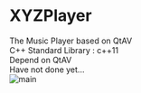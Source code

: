# XYZPlayer
The Music Player based on QtAV</br>
C++ Standard Library : c++11</br>
Depend on QtAV</br>
Have not done yet...</br>
![main](https://github.com/XChy/XYZPlayer/raw/master/screenshots/main.png)
